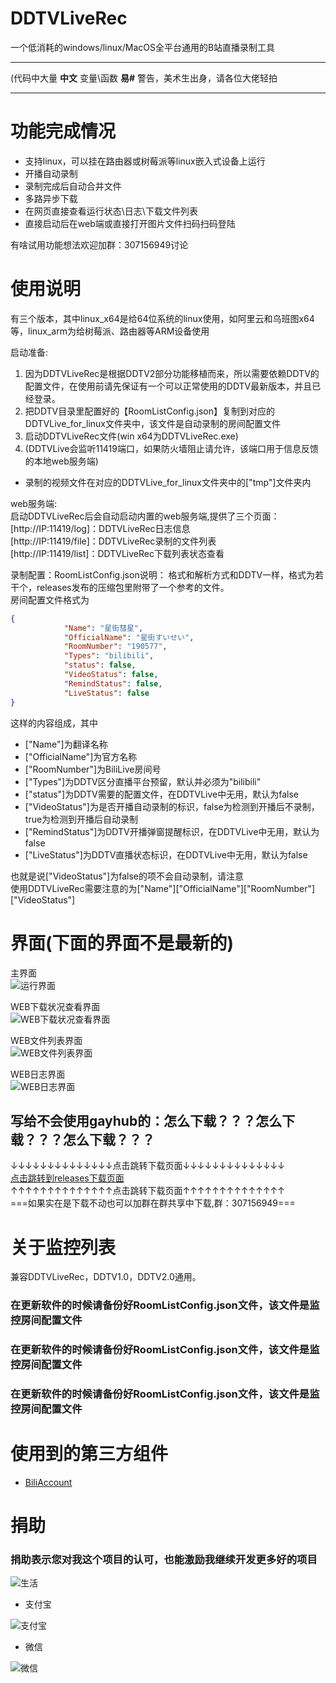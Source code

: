 # DDTVLiveRec

一个低消耗的windows/linux/MacOS全平台通用的B站直播录制工具

***
(代码中大量 **中文** 变量\函数 **易#** 警告，美术生出身，请各位大佬轻拍 
***

# 功能完成情况
* 支持linux，可以挂在路由器或树莓派等linux嵌入式设备上运行
* 开播自动录制
* 录制完成后自动合并文件
* 多路异步下载
* 在网页直接查看运行状态\日志\下载文件列表
* 直接启动后在web端或直接打开图片文件扫码扫码登陆
  
有啥试用功能想法欢迎加群：307156949讨论

# 使用说明
    
有三个版本，其中linux_x64是给64位系统的linux使用，如阿里云和乌班图x64等，linux_arm为给树莓派、路由器等ARM设备使用    

启动准备:  
1. 因为DDTVLiveRec是根据DDTV2部分功能移植而来，所以需要依赖DDTV的配置文件，在使用前请先保证有一个可以正常使用的DDTV最新版本，并且已经登录。 
2. 把DDTV目录里配置好的【RoomListConfig.json】复制到对应的DDTVLive_for_linux文件夹中，该文件是自动录制的房间配置文件
3. 启动DDTVLiveRec文件(win x64为DDTVLiveRec.exe)
4. (DDTVLive会监听11419端口，如果防火墙阻止请允许，该端口用于信息反馈的本地web服务端)

* 录制的视频文件在对应的DDTVLive_for_linux文件夹中的["tmp"]文件夹内


web服务端:  
启动DDTVLiveRec后会自动启动内置的web服务端,提供了三个页面：  
[http://IP:11419/log]：DDTVLiveRec日志信息  
[http://IP:11419/file]：DDTVLiveRec录制的文件列表  
[http://IP:11419/list]：DDTVLiveRec下载列表状态查看  




录制配置：RoomListConfig.json说明：
格式和解析方式和DDTV一样，格式为若干个，releases发布的压缩包里附带了一个参考的文件。   
房间配置文件格式为
```json
{
            "Name": "星街彗星",
            "OfficialName": "星街すいせい",
            "RoomNumber": "190577",
            "Types": "bilibili",
            "status": false,
            "VideoStatus": false,
            "RemindStatus": false,
            "LiveStatus": false
}
```
这样的内容组成，其中
* ["Name"]为翻译名称
* ["OfficialName"]为官方名称
* ["RoomNumber"]为BiliLive房间号
* ["Types"]为DDTV区分直播平台预留，默认并必须为"bilibili"
* ["status"]为DDTV需要的配置文件，在DDTVLive中无用，默认为false
* ["VideoStatus"]为是否开播自动录制的标识，false为检测到开播后不录制，true为检测到开播后自动录制
* ["RemindStatus"]为DDTV开播弹窗提醒标识，在DDTVLive中无用，默认为false
* ["LiveStatus"]为DDTV直播状态标识，在DDTVLive中无用，默认为false


也就是说["VideoStatus"]为false的项不会自动录制，请注意    
使用DDTVLiveRec需要注意的为["Name"]["OfficialName"]["RoomNumber"]["VideoStatus"]  

# 界面(下面的界面不是最新的)
主界面   
![运行界面](./软件图/主界面.png)    


WEB下载状况查看界面   
![WEB下载状况查看界面](./软件图/下载信息界面.png)

WEB文件列表界面   
![WEB文件列表界面](./软件图/下载文件信息列表.png)   

WEB日志界面  
![WEB日志界面](./软件图/日志信息界面.png)   


## 写给不会使用gayhub的：怎么下载？？？怎么下载？？？怎么下载？？？
↓↓↓↓↓↓↓↓↓↓↓↓↓↓点击跳转下载页面↓↓↓↓↓↓↓↓↓↓↓↓↓↓  
[点击跳转到releases下载页面](https://github.com/CHKZL/DDTV2/releases/latest)  
↑↑↑↑↑↑↑↑↑↑↑↑↑↑点击跳转下载页面↑↑↑↑↑↑↑↑↑↑↑↑↑↑   
===如果实在是下载不动也可以加群在群共享中下载,群：307156949===


# 关于监控列表
兼容DDTVLiveRec，DDTV1.0，DDTV2.0通用。    

### 在更新软件的时候请备份好RoomListConfig.json文件，该文件是监控房间配置文件
### 在更新软件的时候请备份好RoomListConfig.json文件，该文件是监控房间配置文件
### 在更新软件的时候请备份好RoomListConfig.json文件，该文件是监控房间配置文件


# 使用到的第三方组件
* [BiliAccount](https://github.com/LeoChen98/BiliAccount)

# 捐助
### 捐助表示您对我这个项目的认可，也能激励我继续开发更多好的项目

![生活](https://github.com/CHKZL/DDTV2/blob/master/DDTV_New/%E7%94%9F%E6%B4%BB.png)

* 支付宝

![支付宝](https://github.com/CHKZL/DDTV/blob/master/src/ZFB.png)
* 微信

![微信](https://github.com/CHKZL/DDTV/blob/master/src/WX.png)
